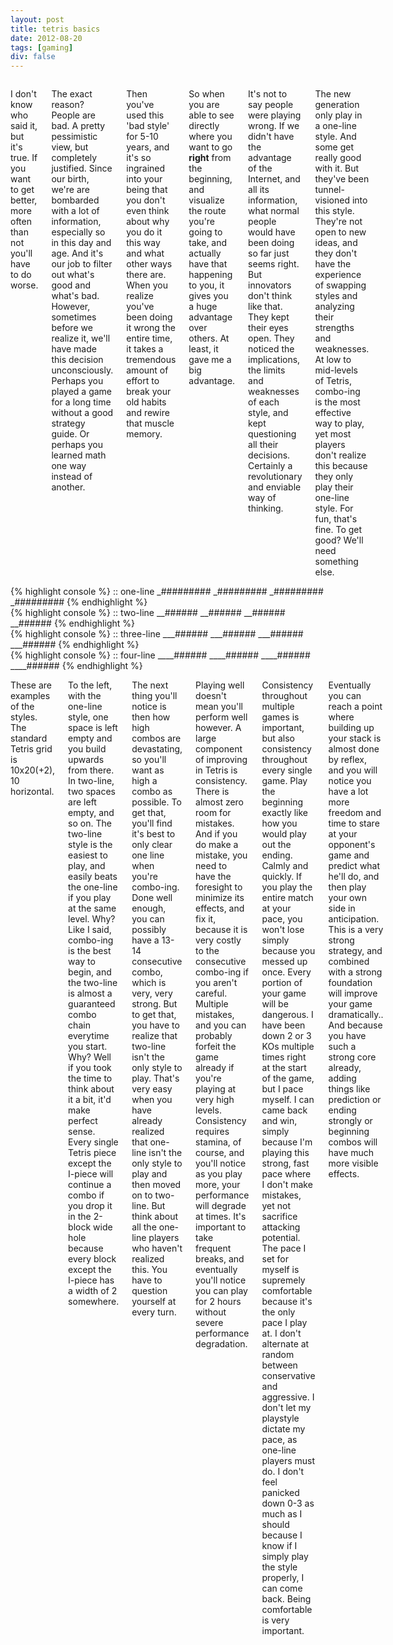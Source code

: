 ```yaml
---
layout: post
title: tetris basics
date: 2012-08-20
tags: [gaming]
div: false
---
```


<div class="sixteen columns">
<p>
  I don't know who said it, but it's true. If you want to get better, more often than not you'll have to do worse.
</p>

<p>
  The exact reason? People are bad. A pretty pessimistic view, but completely justified. Since our birth, we're are
  bombarded with a lot of information, especially so in this day and age. And it's our job to filter out what's good and
  what's bad. However, sometimes before we realize it, we'll have made this decision unconsciously. Perhaps you played a game for 
  a long time without a good strategy guide. Or perhaps you learned math one way instead of another. 
</p>

<p>
  Then you've used this 'bad style' for 5-10 years, and it's so ingrained into your being that you don't even think about why
  you do it this way and what other ways there are. When you realize you've been doing it wrong the entire time, it takes a 
  tremendous amount of effort to break your old habits and rewire that muscle memory. 
</p>

<p>
  So when you are able to see directly where you want to go <b>right</b> from the beginning, and visualize the route you're going to take, and
  actually have that happening to you, it gives you a huge advantage over others. At least, it gave me a big advantage.
</p>

<p>
  It's not to say people were playing <span class="italics">wrong</span>. If we didn't have the advantage of the Internet, and all its
  information, what normal people would have been doing so far just seems right. But innovators don't think like that. They kept their eyes open. 
  They noticed the implications, the limits and weaknesses of each style, and kept questioning all their decisions. Certainly a revolutionary 
  and enviable way of thinking. 
</p>

<p>
  The new generation only play in a one-line style. And some get really good with it. But they've been tunnel-visioned into this style.
  They're not open to new ideas, and they don't have the experience of swapping styles and analyzing their strengths and weaknesses.
  At low to mid-levels of Tetris, combo-ing is the most effective way to play, yet most players don't realize this because they only play
  their one-line style. For fun, that's fine. To get good? We'll need something else.
</p>
</div>

<div class="eight columns">
{% highlight console %}
:: one-line
_#########
_#########
_#########
_#########
{% endhighlight %}
</div>

<div class="eight columns">
{% highlight console %}
:: two-line
__######
__######
__######
__######
{% endhighlight %}
</div>

<div class="eight columns">
{% highlight console %}
:: three-line
___######
___######
___######
___######
{% endhighlight %}
</div>

<div class="eight columns">
{% highlight console %}
:: four-line
____######
____######
____######
____######
{% endhighlight %}
</div>

<div class="sixteen columns">
<p>
  These are examples of the styles. The standard Tetris grid is 10x20(+2), 10 horizontal. 
</p>

<p>
  To the left, with the one-line style, one space is left empty and you
  build upwards from there. In two-line, two spaces are left empty, and so on. The two-line style is the easiest to play, and easily beats the one-line 
  if you play at the same level. Why? Like I said, combo-ing is the best way to begin, and the two-line is almost a guaranteed combo chain everytime you start.
  Why? Well if you took the time to think about it a bit, it'd make perfect sense. Every single Tetris piece except the I-piece will continue a combo
  if you drop it in the 2-block wide hole because every block except the I-piece has a width of 2 somewhere.
</p>

<p>
  The next thing you'll notice is then how high combos are devastating, so you'll want as high a combo as possible. To get that, you'll find it's best to only clear
  one line when you're combo-ing. Done well enough, you can possibly have a 13-14 consecutive combo, which is very, very strong. But to get that, you have to 
  realize that two-line isn't the only style to play. That's very easy when you have already realized that one-line isn't the only style to play and then 
  moved on to two-line. But think about all the one-line players who haven't realized this. You have to question yourself at every turn.
</p>

<p>
  Playing well doesn't mean you'll perform well however. A large component of improving in Tetris is consistency. There is almost zero room for mistakes.
  And if you do make a mistake, you need to have the foresight to minimize its effects, and fix it, because it is very costly to the consecutive combo-ing if you
  aren't careful. Multiple mistakes, and you can probably forfeit the game already if you're playing at very high levels. Consistency requires stamina, of course, 
  and you'll notice as you play more, your performance will degrade at times. It's important to take frequent breaks, and eventually you'll notice you can play for 2 hours 
  without severe performance degradation. 
</p>

<p>
  Consistency throughout multiple games is important, but also consistency throughout every single game. Play the beginning exactly like how you would play out the
  ending. Calmly and quickly. If you play the entire match at <span class="italics">your</span> pace, you won't lose simply because you messed up once. Every portion of 
  your game will be dangerous. I have been down 2 or 3 KOs multiple times right at the start of the game, but I pace myself. I can came back and win,
  simply because I'm playing this strong, fast pace where I don't make mistakes, yet not sacrifice attacking potential. The pace I set for myself is supremely comfortable
  because it's the only pace I play at. I don't alternate at random between conservative and aggressive. I don't let my playstyle dictate my pace, as one-line players must do.
  I don't feel panicked down 0-3 as much as I should because I know if I simply play the style properly, I can come back. Being comfortable is very important.
</p>

<p>
  Eventually you can reach a point where building up your stack is almost done by reflex, and you will notice you have a lot more freedom and time to stare at your 
  opponent's game and <span class="italics">predict</span> what he'll do, and then play your own side in anticipation. This is a very strong strategy, 
  and combined with a strong foundation will improve your game dramatically.. And because you have such a strong core already, adding things like 
  prediction or ending strongly or beginning combos will have much more visible effects.
</p>
</div>
